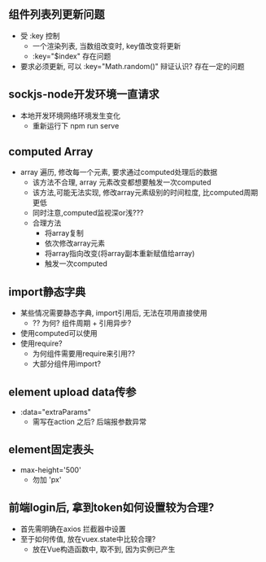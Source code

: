 ## 组件列表列更新问题 ##
+ 受 :key 控制
  + 一个渲染列表, 当数组改变时, key值改变将更新
  + :key="$index" 存在问题
+ 要求必须更新, 可以 :key="Math.random()" 辩证认识? 存在一定的问题

## sockjs-node开发环境一直请求 ##
+ 本地开发环境网络环境发生变化
  + 重新运行下 npm run serve
## computed Array ##
+ array 遍历, 修改每一个元素, 要求通过computed处理后的数据
  + 该方法不合理, array 元素改变都想要触发一次computed
  + 该方法,可能无法实现, 修改array元素级别的时间粒度, 比computed周期更低
  + 同时注意,computed监视深or浅???
  + 合理方法
    + 将array复制
    + 依次修改array元素
    + 将array指向改变(将array副本重新赋值给array)
    + 触发一次computed
  
## import静态字典 ##
+ 某些情况需要静态字典, import引用后, 无法在项用直接使用
  + ?? 为何? 组件周期 + 引用异步?
+ 使用computed可以使用
+ 使用require?
  + 为何组件需要用require来引用??
  + 大部分组件用import?

## element upload data传参 ##
+ :data="extraParams"
  + 需写在action 之后? 后端报参数异常
## element固定表头 ##
+ max-height='500'
  + 勿加 'px'
## 前端login后, 拿到token如何设置较为合理? ##
+ 首先需明确在axios 拦截器中设置
+ 至于如何传值, 放在vuex.state中比较合理?
  + 放在Vue构造函数中, 取不到, 因为实例已产生